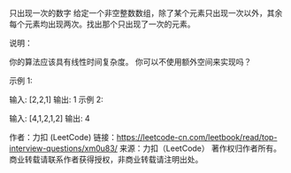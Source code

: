 只出现一次的数字
给定一个非空整数数组，除了某个元素只出现一次以外，其余每个元素均出现两次。找出那个只出现了一次的元素。

说明：

你的算法应该具有线性时间复杂度。 你可以不使用额外空间来实现吗？

示例 1:

输入: [2,2,1]
输出: 1
示例 2:

输入: [4,1,2,1,2]
输出: 4

作者：力扣 (LeetCode)
链接：https://leetcode-cn.com/leetbook/read/top-interview-questions/xm0u83/
来源：力扣（LeetCode）
著作权归作者所有。商业转载请联系作者获得授权，非商业转载请注明出处。